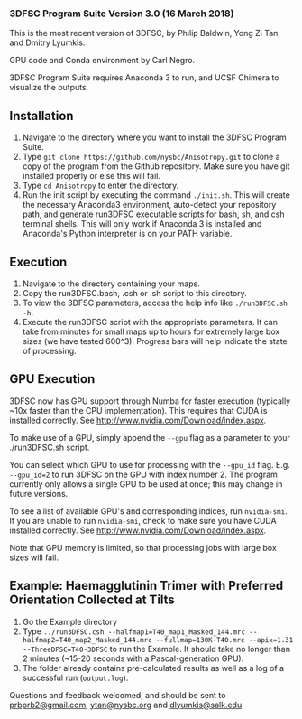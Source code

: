 ### 3DFSC Program Suite Version 3.0 (16 March 2018) ###

This is the most recent version of 3DFSC, by Philip Baldwin, Yong Zi Tan, and Dmitry Lyumkis.

GPU code and Conda environment by Carl Negro.

3DFSC Program Suite requires Anaconda 3 to run, and UCSF Chimera to visualize the outputs.

## Installation ##

1) Navigate to the directory where you want to install the 3DFSC Program Suite.
2) Type `git clone https://github.com/nysbc/Anisotropy.git` to clone a copy of the program from the Github repository. Make sure you have git installed properly or else this will fail.
3) Type `cd Anisotropy` to enter the directory.
4) Run the init script by executing the command `./init.sh`. This will create the necessary Anaconda3 environment, auto-detect your repository path, and generate run3DFSC executable scripts for bash, sh, and csh terminal shells. This will only work if Anaconda 3 is installed and Anaconda's Python interpreter is on your PATH variable.


## Execution ##

1) Navigate to the directory containing your maps.
2) Copy the run3DFSC.bash, .csh or .sh script to this directory.
3) To view the 3DFSC parameters, access the help info like `./run3DFSC.sh -h`.
4) Execute the run3DFSC script with the appropriate parameters. It can take from minutes for small maps up to hours for extremely large box sizes (we have tested 600^3). Progress bars will help indicate the state of processing.

## GPU Execution ##

3DFSC now has GPU support through Numba for faster execution (typically ~10x faster than the CPU implementation). This requires that CUDA is installed correctly. See http://www.nvidia.com/Download/index.aspx. 

To make use of a GPU, simply append the `--gpu` flag as a parameter to your ./run3DFSC.sh script.

You can select which GPU to use for processing with the `--gpu_id` flag. E.g. `--gpu_id=2` to run 3DFSC on the GPU with index number 2. The program currently only allows a single GPU to be used at once; this may change in future versions.

To see a list of available GPU's and corresponding indices, run `nvidia-smi`. If you are unable to run `nvidia-smi`, check to make sure you have CUDA installed correctly. See http://www.nvidia.com/Download/index.aspx.

Note that GPU memory is limited, so that processing jobs with large box sizes will fail. 

## Example: Haemagglutinin Trimer with Preferred Orientation Collected at Tilts ##

1) Go the Example directory
2) Type `../run3DFSC.csh --halfmap1=T40_map1_Masked_144.mrc --halfmap2=T40_map2_Masked_144.mrc --fullmap=130K-T40.mrc --apix=1.31 --ThreeDFSC=T40-3DFSC` to run the Example. It should take no longer than 2 minutes (~15-20 seconds with a Pascal-generation GPU).
3) The folder already contains pre-calculated results as well as a log of a successful run (`output.log`).

Questions and feedback welcomed, and should be sent to prbprb2@gmail.com, ytan@nysbc.org and dlyumkis@salk.edu.
